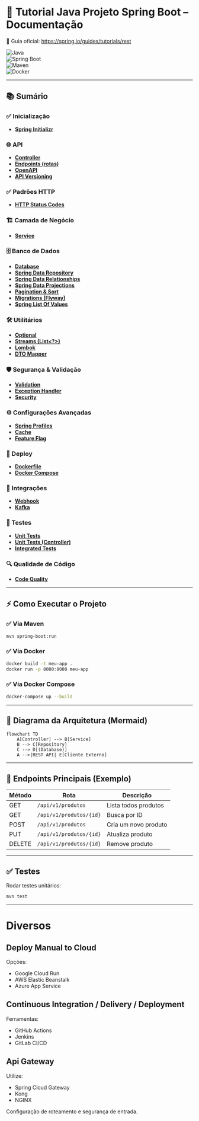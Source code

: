 # 🚀  Tutorial Java Projeto Spring Boot – Documentação

📘 Guia oficial: https://spring.io/guides/tutorials/rest

![Java](https://img.shields.io/badge/Java-17-blue)  
![Spring Boot](https://img.shields.io/badge/Spring%20Boot-3.0-brightgreen)  
![Maven](https://img.shields.io/badge/Maven-Build-orange)  
![Docker](https://img.shields.io/badge/Docker-Supported-blue)  

---

## 📚 Sumário

### ✅ Inicialização
- **[Spring Initializr](docs/spring-initializr.md)**  

### 🌐 API
- **[Controller](docs/api-controller.md)**  
- **[Endpoints (rotas)](docs/endpoint.md)**  
- **[OpenAPI](docs/openapi.md)**  
- **[API Versioning](docs/api-versioning.md)**  

### ✅ Padrões HTTP
- **[HTTP Status Codes](docs/http-status-code.md)**  

### 🏗 Camada de Negócio
- **[Service](docs/service.md)**  

### 🗄 Banco de Dados
- **[Database](docs/database.md)**  
- **[Spring Data Repository](docs/data-repository.md)**  
- **[Spring Data Relationships](docs/data-relationships.md)**  
- **[Spring Data Projections](docs/data-projections.md)**  
- **[Pagination & Sort](docs/data-pagination.md)**  
- **[Migrations (Flyway)](docs/migrations.md)**  
- **[Spring List Of Values](https://github.com/acnaweb/spring)**

### 🛠 Utilitários
- **[Optional](docs/optional.md)**  
- **[Streams (List<?>)](docs/streams.md)**  
- **[Lombok](docs/lombok.md)**  
- **[DTO Mapper](docs/dtos.md)**  

### 🛡 Segurança & Validação
- **[Validation](docs/validations.md)**  
- **[Exception Handler](docs/exception-handler.md)**  
- **[Security](docs/security.md)**  

### ⚙️ Configurações Avançadas
- **[Spring Profiles](docs/profile.md)**  
- **[Cache](docs/cache.md)**  
- **[Feature Flag](docs/feature-flag.md)**

### 🐳 Deploy
- **[Dockerfile](docs/docker.md)**  
- **[Docker Compose](docs/docker-compose.md)**  

### 🔗 Integrações
- **[Webhook](docs/webhook.md)**  
- **[Kafka](docs/kafka.md)**  

### 🧪 Testes
- **[Unit Tests](docs/unit-test.md)**  
- **[Unit Tests (Controller)](docs/unit-test-controller.md)**  
- **[Integrated Tests](docs/integrated-tests.md)**  

### 🔍 Qualidade de Código
- **[Code Quality](docs/code-quality.md)**  

---

## ⚡ Como Executar o Projeto

### ✅ Via Maven
```bash
mvn spring-boot:run
```

### ✅ Via Docker
```bash
docker build -t meu-app .
docker run -p 8080:8080 meu-app
```

### ✅ Via Docker Compose
```bash
docker-compose up --build
```

---

## 📐 Diagrama da Arquitetura (Mermaid)

```mermaid
flowchart TD
    A[Controller] --> B[Service]
    B --> C[Repository]
    C --> D[(Database)]
    A -->|REST API| E[Cliente Externo]
```

---

## 🔗 Endpoints Principais (Exemplo)

| Método | Rota                | Descrição             |
|--------|----------------------|----------------------|
| GET    | `/api/v1/produtos`  | Lista todos produtos |
| GET    | `/api/v1/produtos/{id}` | Busca por ID       |
| POST   | `/api/v1/produtos`  | Cria um novo produto |
| PUT    | `/api/v1/produtos/{id}` | Atualiza produto   |
| DELETE | `/api/v1/produtos/{id}` | Remove produto     |

---

## ✅ Testes
Rodar testes unitários:
```bash
mvn test
```

---

# Diversos

## Deploy Manual to Cloud

Opções:
- Google Cloud Run
- AWS Elastic Beanstalk
- Azure App Service

## Continuous Integration / Delivery / Deployment

Ferramentas:

- GitHub Actions
- Jenkins
- GitLab CI/CD

## Api Gateway

Utilize:

- Spring Cloud Gateway
- Kong
- NGINX

Configuração de roteamento e segurança de entrada.
